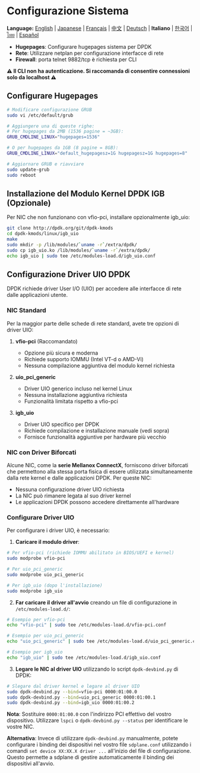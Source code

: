# Configurazione Sistema

**Language:** [English](../en/system-configuration.md) | [Japanese](../ja/system-configuration.md) | [Français](../fr/system-configuration.md) | [中文](../zh/system-configuration.md) | [Deutsch](../de/system-configuration.md) | **Italiano** | [한국어](../ko/system-configuration.md) | [ไทย](../th/system-configuration.md) | [Español](../es/system-configuration.md)

- **Hugepages**: Configurare hugepages sistema per DPDK
- **Rete**: Utilizzare netplan per configurazione interfacce di rete
- **Firewall**: porta telnet 9882/tcp è richiesta per CLI

**⚠️ Il CLI non ha autenticazione. Si raccomanda di consentire connessioni solo da localhost ⚠️**

## Configurare Hugepages
```bash
# Modificare configurazione GRUB
sudo vi /etc/default/grub

# Aggiungere una di queste righe:
# Per hugepages da 2MB (1536 pagine = ~3GB):
GRUB_CMDLINE_LINUX="hugepages=1536"

# O per hugepages da 1GB (8 pagine = 8GB):
GRUB_CMDLINE_LINUX="default_hugepagesz=1G hugepagesz=1G hugepages=8"

# Aggiornare GRUB e riavviare
sudo update-grub
sudo reboot
```

## Installazione del Modulo Kernel DPDK IGB (Opzionale)

Per NIC che non funzionano con vfio-pci, installare opzionalmente igb_uio:

```bash
git clone http://dpdk.org/git/dpdk-kmods
cd dpdk-kmods/linux/igb_uio
make
sudo mkdir -p /lib/modules/`uname -r`/extra/dpdk/
sudo cp igb_uio.ko /lib/modules/`uname -r`/extra/dpdk/
echo igb_uio | sudo tee /etc/modules-load.d/igb_uio.conf
```

## Configurazione Driver UIO DPDK

DPDK richiede driver User I/O (UIO) per accedere alle interfacce di rete dalle applicazioni utente.

### NIC Standard

Per la maggior parte delle schede di rete standard, avete tre opzioni di driver UIO:

1. **vfio-pci** (Raccomandato)
   - Opzione più sicura e moderna
   - Richiede supporto IOMMU (Intel VT-d o AMD-Vi)
   - Nessuna compilazione aggiuntiva del modulo kernel richiesta

2. **uio_pci_generic**
   - Driver UIO generico incluso nel kernel Linux
   - Nessuna installazione aggiuntiva richiesta
   - Funzionalità limitata rispetto a vfio-pci

3. **igb_uio**
   - Driver UIO specifico per DPDK
   - Richiede compilazione e installazione manuale (vedi sopra)
   - Fornisce funzionalità aggiuntive per hardware più vecchio

### NIC con Driver Biforcati

Alcune NIC, come la **serie Mellanox ConnectX**, forniscono driver biforcati che permettono alla stessa porta fisica di essere utilizzata simultaneamente dalla rete kernel e dalle applicazioni DPDK. Per queste NIC:

- Nessuna configurazione driver UIO richiesta
- La NIC può rimanere legata al suo driver kernel
- Le applicazioni DPDK possono accedere direttamente all'hardware

### Configurare Driver UIO

Per configurare i driver UIO, è necessario:

1. **Caricare il modulo driver**:
```bash
# Per vfio-pci (richiede IOMMU abilitato in BIOS/UEFI e kernel)
sudo modprobe vfio-pci

# Per uio_pci_generic
sudo modprobe uio_pci_generic

# Per igb_uio (dopo l'installazione)
sudo modprobe igb_uio
```

2. **Far caricare il driver all'avvio** creando un file di configurazione in `/etc/modules-load.d/`:
```bash
# Esempio per vfio-pci
echo "vfio-pci" | sudo tee /etc/modules-load.d/vfio-pci.conf

# Esempio per uio_pci_generic
echo "uio_pci_generic" | sudo tee /etc/modules-load.d/uio_pci_generic.conf

# Esempio per igb_uio
echo "igb_uio" | sudo tee /etc/modules-load.d/igb_uio.conf
```

3. **Legare le NIC al driver UIO** utilizzando lo script `dpdk-devbind.py` di DPDK:
```bash
# Slegare dal driver kernel e legare al driver UIO
sudo dpdk-devbind.py --bind=vfio-pci 0000:01:00.0
sudo dpdk-devbind.py --bind=uio_pci_generic 0000:01:00.1
sudo dpdk-devbind.py --bind=igb_uio 0000:01:00.2
```

**Nota**: Sostituire `0000:01:00.0` con l'indirizzo PCI effettivo del vostro dispositivo. Utilizzare `lspci` o `dpdk-devbind.py --status` per identificare le vostre NIC.

**Alternativa**: Invece di utilizzare `dpdk-devbind.py` manualmente, potete configurare i binding dei dispositivi nel vostro file `sdplane.conf` utilizzando i comandi `set device XX:XX.X driver ...` all'inizio del file di configurazione. Questo permette a sdplane di gestire automaticamente il binding dei dispositivi all'avvio.